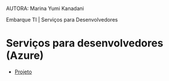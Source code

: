 ﻿AUTORA: Marina Yumi Kanadani

Embarque TI | Serviços para Desenvolvedores

# Serviços para desenvolvedores (Azure)

- [Projeto](./projeto_modulo.md)
